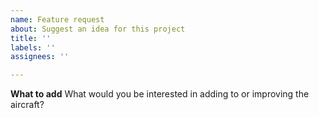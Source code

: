 ```yaml
---
name: Feature request
about: Suggest an idea for this project
title: ''
labels: ''
assignees: ''

---
```


**What to add**
What would you be interested in adding to or improving the aircraft?
